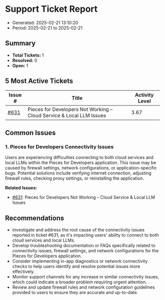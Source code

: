# Support Ticket Report
- Generated: 2025-02-21 13:10:20
- Period: 2025-02-21 to 2025-02-21

## Summary
- **Total Tickets:** 1
- **Resolved:** 0
- **Open:** 1

## 5 Most Active Tickets
| Issue # | Title | Activity Level |
|---------|-------|----------------|
| [#631](https://github.com/pieces-app/support/issues/631) | Pieces for Developers Not Working – Cloud Service & Local LLM Issues | 3.67 |

## Common Issues
### 1. Pieces for Developers Connectivity Issues
Users are experiencing difficulties connecting to both cloud services and local LLMs within the Pieces for Developers application. This issue may be caused by firewall settings, network configurations, or application-specific bugs. Potential solutions include verifying internet connection, adjusting firewall rules, checking proxy settings, or reinstalling the application.

**Related Issues:**
- [#631](https://github.com/pieces-app/support/issues/631): Pieces for Developers Not Working – Cloud Service & Local LLM Issues


## Recommendations
- Investigate and address the root cause of the connectivity issues reported in ticket #631, as it's impacting users' ability to connect to both cloud services and local LLMs.
- Develop troubleshooting documentation or FAQs specifically related to connectivity issues, firewall settings, and network configurations for the Pieces for Developers application.
- Consider implementing in-app diagnostics or network connectivity checks to help users identify and resolve potential issues more effectively.
- Monitor support channels for any increase in similar connectivity issues, which could indicate a broader problem requiring urgent attention.
- Review and update firewall rules and network configuration guidelines provided to users to ensure they are accurate and up-to-date.
